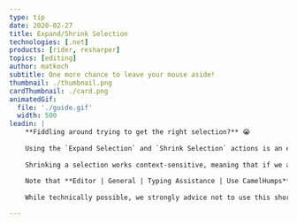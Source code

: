 ```yaml
---
type: tip
date: 2020-02-27
title: Expand/Shrink Selection
technologies: [.net]
products: [rider, resharper]
topics: [editing]
author: matkoch
subtitle: One more chance to leave your mouse aside!
thumbnail: ./thumbnail.png
cardThumbnail: ./card.png
animatedGif:
  file: './guide.gif'
  width: 500
leadin: |
    **Fiddling around trying to get the right selection?** 😭
      
    Using the `Expand Selection` and `Shrink Selection` actions is an effective way to select the right text phragments. Knowing how CSharp, JSON, XML, and other formats syntactically work, they will always lead us to the next logical element or construct. For instance, we can easily select strings, block statements, methods/classes, JSON properties, or just text paragraphs. This natuarally improves how we can introduce variables, move code blocks, or just fix a typo in a single word.
      
    Shrinking a selection works context-sensitive, meaning that if we accidentally expanded too much, we can easily go back to the previous selection.
      
    Note that **Editor | General | Typing Assistance | Use CamelHumps** can be enabled to treat camel-humps in single words as a next selection target.
      
    While technically possible, we strongly advice not to use this shortcut to select a whole file. Please consider `Ctrl+A` for that matter. 😅

---
```


